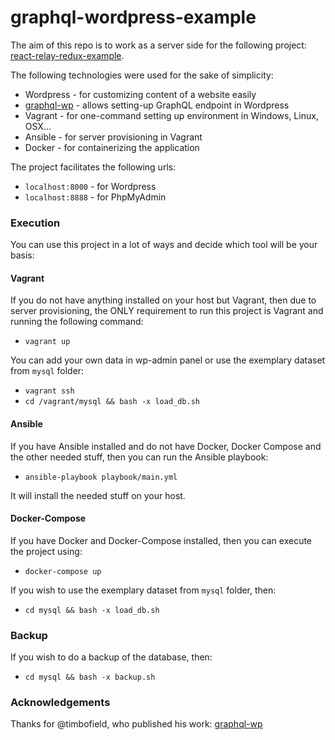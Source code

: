 # graphql-wordpress-example

The aim of this repo is to work as a server side for the following project: [react-relay-redux-example](https://github.com/tommyJS/react-relay-redux).

The following technologies were used for the sake of simplicity:
 - Wordpress - for customizing content of a website easily
 - [graphql-wp](https://github.com/timbofield/graphql-wp) - allows setting-up GraphQL endpoint in Wordpress
 - Vagrant - for one-command setting up environment in Windows, Linux, OSX...
 - Ansible - for server provisioning in Vagrant
 - Docker - for containerizing the application

The project facilitates the following urls:
 - `localhost:8000` - for Wordpress
 - `localhost:8888` - for PhpMyAdmin

### Execution

You can use this project in a lot of ways and decide which tool will be your basis:

#### Vagrant

If you do not have anything installed on your host but Vagrant, then due to server provisioning, the ONLY requirement to run this project is Vagrant and running the following command: 
 - `vagrant up`

You can add your own data in wp-admin panel or use the exemplary dataset from `mysql` folder:
 - `vagrant ssh`
 - `cd /vagrant/mysql && bash -x load_db.sh`

#### Ansible

If you have Ansible installed and do not have Docker, Docker Compose and the other needed stuff, then you can run the Ansible playbook:
 - `ansible-playbook playbook/main.yml`

It will install the needed stuff on your host.

#### Docker-Compose

If you have Docker and Docker-Compose installed, then you can execute the project using:
 - `docker-compose up`

If you wish to use the exemplary dataset from `mysql` folder, then:
 - `cd mysql && bash -x load_db.sh`

### Backup

If you wish to do a backup of the database, then:
 - `cd mysql && bash -x backup.sh`

### Acknowledgements
Thanks for @timbofield, who published his work: [graphql-wp](https://github.com/timbofield/graphql-wp)
